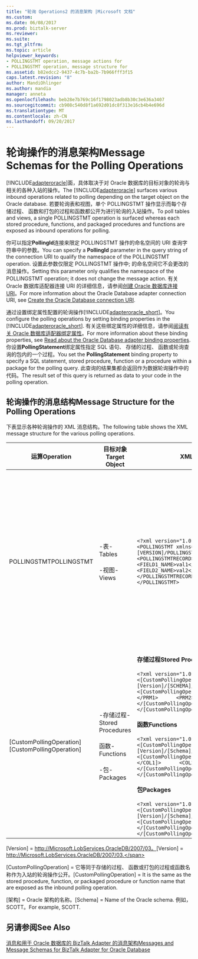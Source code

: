 ```yaml
---
title: "轮询 Operations2 的消息架构 |Microsoft 文档"
ms.custom: 
ms.date: 06/08/2017
ms.prod: biztalk-server
ms.reviewer: 
ms.suite: 
ms.tgt_pltfrm: 
ms.topic: article
helpviewer_keywords:
- POLLINGSTMT operation, message actions for
- POLLINGSTMT operation, message structure for
ms.assetid: b82edcc2-9437-4c7b-ba2b-7b966fff3f15
caps.latest.revision: "8"
author: MandiOhlinger
ms.author: mandia
manager: anneta
ms.openlocfilehash: beb28e7b769c16f1798023adb8b30c3e636a3407
ms.sourcegitcommit: cb908c540d8f1a692d01dc8f313e16cb4b4e696d
ms.translationtype: MT
ms.contentlocale: zh-CN
ms.lasthandoff: 09/20/2017
---
```

# <a name="message-schemas-for-the-polling-operations"></a><span data-ttu-id="20408-102">轮询操作的消息架构</span><span class="sxs-lookup"><span data-stu-id="20408-102">Message Schemas for the Polling Operations</span></span>
<span data-ttu-id="20408-103">[!INCLUDE[adapteroracle](../../includes/adapteroracle-md.md)]面，具体取决于对 Oracle 数据库的目标对象的轮询与相关的各种入站的操作。</span><span class="sxs-lookup"><span data-stu-id="20408-103">The [!INCLUDE[adapteroracle](../../includes/adapteroracle-md.md)] surfaces various inbound operations related to polling depending on the target object on the Oracle database.</span></span> <span data-ttu-id="20408-104">若要轮询表和视图，单个 POLLINGSTMT 操作显示而每个存储过程、 函数和打包的过程和函数都公开为进行轮询的入站操作。</span><span class="sxs-lookup"><span data-stu-id="20408-104">To poll tables and views, a single POLLINGSTMT operation is surfaced whereas each stored procedure, functions, and packaged procedures and functions are exposed as inbound operations for polling.</span></span>  
  
 <span data-ttu-id="20408-105">你可以指定**PollingId**连接来限定 POLLINGSTMT 操作的命名空间的 URI 查询字符串中的参数。</span><span class="sxs-lookup"><span data-stu-id="20408-105">You can specify a **PollingId** parameter in the query string of the connection URI to qualify the namespace of the POLLINGSTMT operation.</span></span> <span data-ttu-id="20408-106">设置此参数仅限定 POLLINGSTMT 操作中; 的命名空间它不会更改的消息操作。</span><span class="sxs-lookup"><span data-stu-id="20408-106">Setting this parameter only qualifies the namespace of the POLLINGSTMT operation; it does not change the message action.</span></span> <span data-ttu-id="20408-107">有关 Oracle 数据库适配器连接 URI 的详细信息，请参阅[创建 Oracle 数据库连接 URI](../../adapters-and-accelerators/adapter-oracle-database/create-the-oracle-database-connection-uri.md)。</span><span class="sxs-lookup"><span data-stu-id="20408-107">For more information about the Oracle Database adapter connection URI, see [Create the Oracle Database connection URI](../../adapters-and-accelerators/adapter-oracle-database/create-the-oracle-database-connection-uri.md).</span></span>  
  
 <span data-ttu-id="20408-108">通过设置绑定属性配置的轮询操作[!INCLUDE[adapteroracle_short](../../includes/adapteroracle-short-md.md)]。</span><span class="sxs-lookup"><span data-stu-id="20408-108">You configure the polling operations by setting binding properties in the [!INCLUDE[adapteroracle_short](../../includes/adapteroracle-short-md.md)].</span></span> <span data-ttu-id="20408-109">有关这些绑定属性的详细信息，请参阅[阅读有关 Oracle 数据库适配器绑定属性](../../adapters-and-accelerators/adapter-oracle-database/read-about-the-oracle-database-adapter-binding-properties.md)。</span><span class="sxs-lookup"><span data-stu-id="20408-109">For more information about these binding properties, see [Read about the Oracle Database adapter binding properties](../../adapters-and-accelerators/adapter-oracle-database/read-about-the-oracle-database-adapter-binding-properties.md).</span></span> <span data-ttu-id="20408-110">你设置**PollingStatement**绑定属性指定 SQL 语句、 存储的过程、 函数或轮询查询的包内的一个过程。</span><span class="sxs-lookup"><span data-stu-id="20408-110">You set the **PollingStatement** binding property to specify a SQL statement, stored procedure, function or a procedure within a package for the polling query.</span></span> <span data-ttu-id="20408-111">此查询的结果集都会返回作为数据轮询操作中的代码。</span><span class="sxs-lookup"><span data-stu-id="20408-111">The result set of this query is returned as data to your code in the polling operation.</span></span>  
  
## <a name="message-structure-for-the-polling-operations"></a><span data-ttu-id="20408-112">轮询操作的消息结构</span><span class="sxs-lookup"><span data-stu-id="20408-112">Message Structure for the Polling Operations</span></span>  
 <span data-ttu-id="20408-113">下表显示各种轮询操作的 XML 消息结构。</span><span class="sxs-lookup"><span data-stu-id="20408-113">The following table shows the XML message structure for the various polling operations.</span></span>  
  
|<span data-ttu-id="20408-114">运算</span><span class="sxs-lookup"><span data-stu-id="20408-114">Operation</span></span>|<span data-ttu-id="20408-115">目标对象</span><span class="sxs-lookup"><span data-stu-id="20408-115">Target Object</span></span>|<span data-ttu-id="20408-116">XML 消息</span><span class="sxs-lookup"><span data-stu-id="20408-116">XML Message</span></span>|<span data-ttu-id="20408-117">Description</span><span class="sxs-lookup"><span data-stu-id="20408-117">Description</span></span>|  
|---------------|-------------------|-----------------|-----------------|  
|<span data-ttu-id="20408-118">POLLINGSTMT</span><span class="sxs-lookup"><span data-stu-id="20408-118">POLLINGSTMT</span></span>|<span data-ttu-id="20408-119">-表</span><span class="sxs-lookup"><span data-stu-id="20408-119">- Tables</span></span><br /><br /> <span data-ttu-id="20408-120">-视图</span><span class="sxs-lookup"><span data-stu-id="20408-120">- Views</span></span>|`<?xml version="1.0" encoding="utf-8" ?>  <POLLINGSTMT xmlns="[VERSION]/POLLINGSTMT[POLLING_ID]">   <POLLINGSTMTRECORD>     <POLLINGSTMTRECORD>       <FIELD1_NAME>val1</FIELD1_NAME>        <FIELD2_NAME>val2</FIELD2_NAME>       …     </POLLINGSTMTRECORD>      …    </POLLINGSTMTRECORD> </POLLINGSTMT>`|<span data-ttu-id="20408-121">该适配器显示为 SQL SELECT 查询由元数据，确定的结果集包含在 POLLINGSTMTRECORD 类型的结构。</span><span class="sxs-lookup"><span data-stu-id="20408-121">The structure of the result set contained in the POLLINGSTMTRECORD types is determined by the metadata that the adapter surfaces for the SQL SELECT query.</span></span><br /><br /> <span data-ttu-id="20408-122">由连接 URI 中的 PollingId 参数确定 POLLINGSTMT 操作的命名空间。</span><span class="sxs-lookup"><span data-stu-id="20408-122">The namespace of the POLLINGSTMT operation is determined by the PollingId parameter in the connection URI.</span></span>|  
|<span data-ttu-id="20408-123">[CustomPollingOperation]</span><span class="sxs-lookup"><span data-stu-id="20408-123">[CustomPollingOperation]</span></span>|<span data-ttu-id="20408-124">-存储过程</span><span class="sxs-lookup"><span data-stu-id="20408-124">- Stored Procedures</span></span><br /><br /> <span data-ttu-id="20408-125">函数</span><span class="sxs-lookup"><span data-stu-id="20408-125">- Functions</span></span><br /><br /> <span data-ttu-id="20408-126">-包</span><span class="sxs-lookup"><span data-stu-id="20408-126">- Packages</span></span>|<span data-ttu-id="20408-127">**存储过程**</span><span class="sxs-lookup"><span data-stu-id="20408-127">**Stored Procedures**</span></span><br /><br /> `<?xml version="1.0" encoding="utf-8" ?>  <[CustomPollingOperation] xmlns="[Version]/[SCHEMA]/PollingProcedure">    <[CustomPollingOperation]Result>      <PRM1>[Value]</PRM1>      <PRM2>[Value]</PRM2>      …    </[CustomPollingOperation]Result> </[CustomPollingOperation]>`<br /><br /> <span data-ttu-id="20408-128">**函数**</span><span class="sxs-lookup"><span data-stu-id="20408-128">**Functions**</span></span><br /><br /> `<?xml version="1.0" encoding="utf-8" ?> <[CustomPollingOperation] xmlns="[Version]/[Schema]/PollingFunction">    <[CustomPollingOperation]Result>      <COL1>[Value]</COL1]>      <COL2>[Value]</COL2>      …    </[CustomPollingOperation]Result> </[CustomPollingOperation]>`<br /><br /> <span data-ttu-id="20408-129">**包**</span><span class="sxs-lookup"><span data-stu-id="20408-129">**Packages**</span></span><br /><br /> `<?xml version="1.0" encoding="utf-8" ?>  <[CustomPollingOperation] xmlns="[Version]/[Schema]/PollingPackage/[PACKAGE_NAME]/">    <[CustomPollingOperation]Result>[Value]</[CustomPollingOperation]Result> </[CustomPollingOperation]>`|<span data-ttu-id="20408-130">轮询操作中的结果集的结构取决于目标对象中的元素的数据类型。</span><span class="sxs-lookup"><span data-stu-id="20408-130">The structure of the result set in the polling operation is determined by the data type of the elements in the target object.</span></span>|  
  
 <span data-ttu-id="20408-131">[Version] = http://Microsoft.LobServices.OracleDB/2007/03。</span><span class="sxs-lookup"><span data-stu-id="20408-131">[Version] = http://Microsoft.LobServices.OracleDB/2007/03.</span></span>  
  
 <span data-ttu-id="20408-132">[CustomPollingOperation] = 它等同于存储的过程、 函数或打包的过程或函数名称作为入站的轮询操作公开。</span><span class="sxs-lookup"><span data-stu-id="20408-132">[CustomPollingOperation] = It is the same as the stored procedure, function, or packaged procedure or function name that are exposed as the inbound polling operation.</span></span>  
  
 <span data-ttu-id="20408-133">[架构] = Oracle 架构的名称。</span><span class="sxs-lookup"><span data-stu-id="20408-133">[Schema] = Name of the Oracle schema.</span></span> <span data-ttu-id="20408-134">例如，SCOTT。</span><span class="sxs-lookup"><span data-stu-id="20408-134">For example, SCOTT.</span></span>  
  
## <a name="see-also"></a><span data-ttu-id="20408-135">另请参阅</span><span class="sxs-lookup"><span data-stu-id="20408-135">See Also</span></span>  
 [<span data-ttu-id="20408-136">消息和用于 Oracle 数据库的 BizTalk Adapter 的消息架构</span><span class="sxs-lookup"><span data-stu-id="20408-136">Messages and Message Schemas for BizTalk Adapter for Oracle Database</span></span>](../../adapters-and-accelerators/adapter-oracle-database/messages-and-message-schemas-for-biztalk-adapter-for-oracle-database.md)